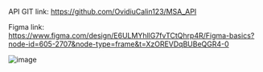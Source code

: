 API GIT link: https://github.com/OvidiuCalin123/MSA_API

Figma link: https://www.figma.com/design/E6ULMYhllG7fvTCtQhrp4R/Figma-basics?node-id=605-2707&node-type=frame&t=XzOREVDqBUBeQGR4-0

![image](https://github.com/user-attachments/assets/fd9c85fb-99c6-4d7c-a72a-fb3c13968d96)
